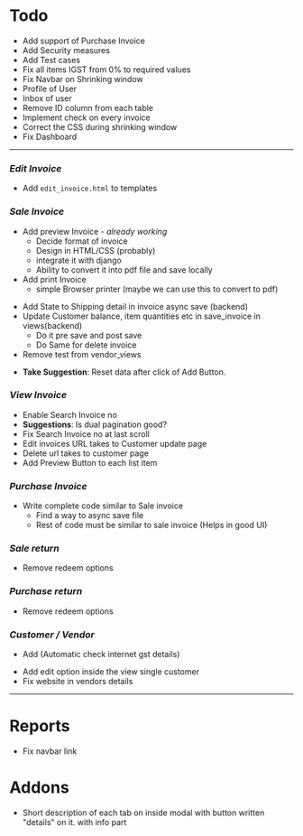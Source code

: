 # Todo

- Add support of Purchase Invoice
- Add Security measures
- Add Test cases
- Fix all items IGST from 0% to required values
- Fix Navbar on Shrinking window
- Profile of User
- Inbox of user
- Remove ID column from each table
- Implement check on every invoice
- Correct the CSS during shrinking window
- Fix Dashboard
<hr />

### *Edit Invoice*
- Add `edit_invoice.html` to templates
### *Sale Invoice*
- Add preview Invoice - *already working*
  - Decide format of invoice
  - Design in HTML/CSS (probably)
  - integrate it with django
  - Ability to convert it into pdf file and save locally 
- Add print Invoice
  - simple Browser printer (maybe we can use this to convert to pdf)
<!-- - Fix Delete trxn addon button  - After refreshing page, delete button stop working correctly - Fixed -->
<!-- - Add edit button to trxn addon - I think its better not to add it. -->
<!-- - Change sessionStorage to localStorage -->
<!-- - Remove all console.log methods -->
<!-- - Make all inputs in trxn addon disabled (to prevent miscalculation) - The name input can be left enabled -->
<!-- - Put a loading screen during save invoice async -->
<!-- - Show error in the modal dialog after save_invoice press - done -->
- Add State to Shipping detail in invoice async save (backend)
- Update Customer balance, item quantities etc in save_invoice in views(backend)
  - Do it pre save and post save
  - Do Same for delete invoice
- Remove test from vendor_views
<!-- - Add CGST to "tax percent" -> "CGST tax percent" in Add Item modal and in the table. -->
- **Take Suggestion**: Reset data after click of Add Button.  
<!-- - Handle the Async in backend and return appropriate statuses - *already working* -->
### *View Invoice*
- Enable Search Invoice no
- **Suggestions**: Is dual pagination good? 
- Fix Search Invoice no at last scroll
- Edit invoices URL takes to Customer update page
- Delete url takes to customer page
- Add Preview Button to each list item 
### *Purchase Invoice*
- Write complete code similar to Sale invoice
  - Find a way to async save file
  - Rest of code must be similar to sale invoice (Helps in good UI)
### *Sale return*
- Remove redeem options
### *Purchase return*
- Remove redeem options

### *Customer / Vendor*
<!-- - Add Checking for valid GST (Automatic check internet if possible) -->
- Add (Automatic check internet gst details)
<!-- - Add Checking for valid PAN card (Automatic check internet if possible) -->
- Add edit option inside the view single customer
- Fix website in vendors details
<hr />

# Reports 
- Fix navbar link

# Addons
- Short description of each tab on inside modal with button written "details" on it. with info part